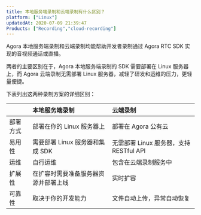 ```yaml
---
title: 本地服务端录制和云端录制有什么区别？
platform: ["Linux"]
updatedAt: 2020-07-09 21:39:47
Products: ["Recording","cloud-recording"]
---
```

Agora 本地服务端录制和云端录制均能帮助开发者录制通过 Agora RTC SDK 实现的音视频通话或直播。

两者的主要区别在于，Agora 本地服务端录制的 SDK 需要部署在 Linux 服务器上，而 Agora 云端录制无需部署 Linux 服务器，减轻了研发和运维的压力，更轻量便捷。

下表列出这两种录制方案的详细区别：

|          | 本地服务端录制                       | 云端录制                                  |
| :------- | :----------------------------------- | :---------------------------------------- |
| 部署方式 | 部署在你的 Linux 服务器上                           | 部署在 Agora 公有云                              |
| 易用性   | 需要部署 Linux 服务器和集成 SDK  | 无需部署 Linux 服务器，支持 RESTful API |
| 运维     | 自行运维                             | 包含在云端录制服务中                      |
| 扩展性   | 在扩容时需要准备服务器资源并部署上线 | 实时扩容                                  |
| 可靠性   | 取决于你的开发能力                   | 文件自动上传，异常自动恢复                |